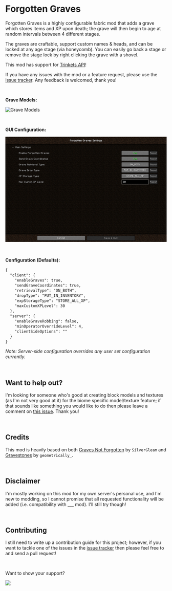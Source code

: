 # Forgotten Graves

Forgotten Graves is a highly configurable fabric mod that adds a grave which stores items and XP upon death; the grave will then begin to age at random intervals between 4 different stages.

The graves are craftable, support custom names & heads, and can be locked at any age stage (via honeycomb). You can easily go back a stage or remove the stage lock by right clicking the grave with a shovel.

This mod has support for [Trinkets API](https://www.curseforge.com/minecraft/mc-mods/trinkets-fabric)!

If you have any issues with the mod or a feature request, please use the [issue tracker](https://github.com/ginsm/forgotten-graves/issues). Any feedback is welcomed, thank you!


 

**Grave Models:**

![Grave Models](docs/screenshots/GraveModels.gif)

 

**GUI Configuration:**

![Forgotten Graves Config](docs/screenshots/ConfigScreen.png)

 

**Configuration (Defaults):**

```
{
  "client": {
    "enableGraves": true,
    "sendGraveCoordinates": true,
    "retrievalType": "ON_BOTH",
    "dropType": "PUT_IN_INVENTORY",
    "expStorageType": "STORE_ALL_XP",
    "maxCustomXPLevel": 30
  },
  "server": {
    "enableGraveRobbing": false,
    "minOperatorOverrideLevel": 4,
    "clientSideOptions": ""
  }
}
```


*Note: Server-side configuration overrides any user set configuration currently.*

 

## Want to help out?
I'm looking for someone who's good at creating block models and textures (as I'm not very good at it) for the biome specific model/texture feature; if that sounds like something you would like to do then please leave a comment on [this issue](https://github.com/ginsm/forgotten-graves/issues/7). Thank you!

 
## Credits

This mod is heavily based on both [Graves Not Forgotten](https://www.curseforge.com/minecraft/mc-mods/not-forgotten) by `SilverGleam` and [Gravestones](https://www.curseforge.com/minecraft/mc-mods/gravestones) by `geometrically_`.

 
## Disclaimer

I'm mostly working on this mod for my own server's personal use, and I'm new to modding, so I cannot promise that all requested functionality will be added (i.e. compatibility with ___ mod). I'll still try though!

 
## Contributing

I still need to write up a contribution guide for this project; however, if you want to tackle one of the issues in the [issue tracker](https://github.com/ginsm/forgotten-graves/issues) then please feel free to and send a pull request!

 

Want to show your support?

<a href="https://www.buymeacoffee.com/mgin"><img src="https://img.buymeacoffee.com/button-api/?text=Buy me a coffee&emoji=&slug=mgin&button_colour=5F7FFF&font_colour=ffffff&font_family=Cookie&outline_colour=000000&coffee_colour=FFDD00"></a>
